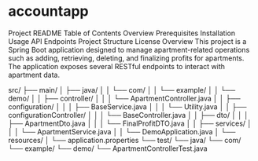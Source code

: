 # accountapp 
Project README
Table of Contents
Overview
Prerequisites
Installation
Usage
API Endpoints
Project Structure
License
Overview
This project is a Spring Boot application designed to manage apartment-related operations such as adding, retrieving, deleting, and finalizing profits for apartments. The application exposes several RESTful endpoints to interact with apartment data.

src/
├── main/
│   ├── java/
│   │   └── com/
│   │       └── example/
│   │           └── demo/
│   │               ├── controller/
│   │               │   └── ApartmentController.java
│   │               ├── configuration/
│   │               │   ├── BaseService.java
│   │               │   └── Utility.java
│   │               ├── configurationController/
│   │               │   └── BaseController.java
│   │               ├── dto/
│   │               │   ├── ApartmentDto.java
│   │               │   └── FinalProfitDTO.java
│   │               ├── services/
│   │               │   └── ApartmentService.java
│   │               └── DemoApplication.java
│   └── resources/
│       └── application.properties
└── test/
    └── java/
        └── com/
            └── example/
                └── demo/
                    └── ApartmentControllerTest.java
